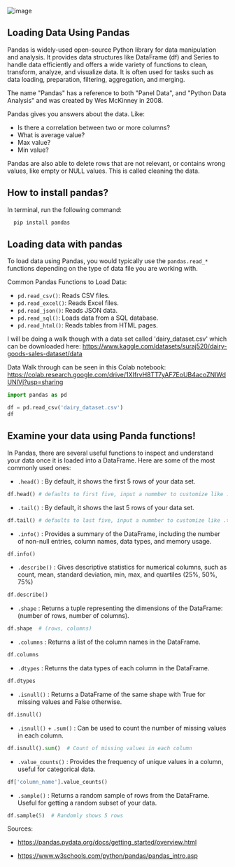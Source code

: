 ![image](https://github.com/user-attachments/assets/9805e518-2265-46e8-b3fb-95faca1f18b1)

## Loading Data Using Pandas

Pandas is widely-used open-source Python library for data manipulation and analysis. It provides data structures like DataFrame (df) and Series to handle data efficiently and offers a wide variety of functions to clean, transform, analyze, and visualize data. It is often used for tasks such as data loading, preparation, filtering, aggregation, and merging.

The name "Pandas" has a reference to both "Panel Data", and "Python Data Analysis" and was created by Wes McKinney in 2008.


Pandas gives you answers about the data. Like:

- Is there a correlation between two or more columns?
- What is average value?
- Max value?
- Min value?

Pandas are also able to delete rows that are not relevant, or contains wrong values, like empty or NULL values. This is called cleaning the data.

## How to install pandas? 
In terminal, run the following command:
```Powershell
  pip install pandas
```
## Loading data with pandas
To load data using Pandas, you would typically use the `pandas.read_*` functions depending on the type of data file you are working with. 

Common Pandas Functions to Load Data:
- `pd.read_csv()`: Reads CSV files.
- `pd.read_excel()`: Reads Excel files.
- `pd.read_json()`: Reads JSON data.
- `pd.read_sql()`: Loads data from a SQL database.
- `pd.read_html()`: Reads tables from HTML pages.

I will be doing a walk though with a data set called 'dairy_dataset.csv' which can be downloaded here: https://www.kaggle.com/datasets/suraj520/dairy-goods-sales-dataset/data

Data Walk through can be seen in this Colab notebook: https://colab.research.google.com/drive/1XIfrvH8TT7yAF7EoUB4acoZNlWdUNIVj?usp=sharing

```Python
import pandas as pd

df = pd.read_csv('dairy_dataset.csv')
df
```
## Examine your data using Panda functions!
In Pandas, there are several useful functions to inspect and understand your data once it is loaded into a DataFrame. Here are some of the most commonly used ones:
- `.head()` : By default, it shows the first 5 rows of your data set.
```Python
df.head() # defaults to first five, input a nummber to customize like .head(10)
```
- `.tail()` : By default, it shows the last 5 rows of your data set.
```Python
df.tail() # defaults to last five, input a nummber to customize like .tail(10)
```
- `.info()` : Provides a summary of the DataFrame, including the number of non-null entries, column names, data types, and memory usage.
```python
df.info()
```
- `.describe()` : Gives descriptive statistics for numerical columns, such as count, mean, standard deviation, min, max, and quartiles (25%, 50%, 75%)
```python
df.describe()
```
- `.shape` : Returns a tuple representing the dimensions of the DataFrame: (number of rows, number of columns).
```python
df.shape  # (rows, columns)
```
- `.columns` : Returns a list of the column names in the DataFrame.
```python
df.columns
```
- `.dtypes` : Returns the data types of each column in the DataFrame.
```python
df.dtypes
```
- `.isnull()` : Returns a DataFrame of the same shape with True for missing values and False otherwise.
```python
df.isnull()
```
- `.isnull()` + `.sum()` : Can be used to count the number of missing values in each column.
```python
df.isnull().sum()  # Count of missing values in each column
```
- `.value_counts()` : Provides the frequency of unique values in a column, useful for categorical data.
```python
df['column_name'].value_counts()
```
- `.sample()` : Returns a random sample of rows from the DataFrame. Useful for getting a random subset of your data.
```python
df.sample(5)  # Randomly shows 5 rows
```



Sources: 

- https://pandas.pydata.org/docs/getting_started/overview.html

- https://www.w3schools.com/python/pandas/pandas_intro.asp
